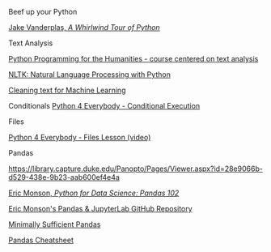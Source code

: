 
Beef up your Python

[Jake Vanderplas, _A Whirlwind Tour of Python_](https://jakevdp.github.io/WhirlwindTourOfPython/)


Text Analysis

[Python Programming for the Humanities - course centered on text analysis](https://www.karsdorp.io/python-course/)

[NLTK: Natural Language Processing with Python](http://www.nltk.org/book/)

[Cleaning text for Machine Learning](https://machinelearningmastery.com/clean-text-machine-learning-python/)

Conditionals
[Python 4 Everybody - Conditional Execution](https://www.py4e.com/lessons/logic)

Files

[Python 4 Everybody - Files Lesson (video)](https://www.py4e.com/lessons/files)


Pandas

https://library.capture.duke.edu/Panopto/Pages/Viewer.aspx?id=28e9066b-d529-438e-9b23-aab600ef4e4a
    
[Eric Monson, _Python for Data Science: Pandas 102_](https://library.capture.duke.edu/Panopto/Pages/Viewer.aspx?id=b58ecfc9-c626-44da-aa77-ab5201548f09)

[Eric Monson's Pandas & JupyterLab GitHub Repository](https://github.com/emonson/pandas-jupyterlab)
        
[Minimally Sufficient Pandas](https://medium.com/dunder-data/minimally-sufficient-pandas-a8e67f2a2428)

[Pandas Cheatsheet](https://github.com/pandas-dev/pandas/blob/master/doc/cheatsheet/Pandas_Cheat_Sheet.pdf)